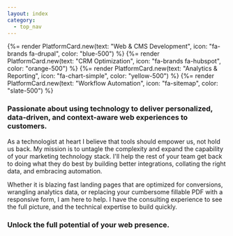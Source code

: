 ```yaml
---
layout: index
category:
  - top_nav
---
```

<div id="platform-container" class="flex flex-row fill-slate-200">
  <div class="w-full py-4 grid grid-flow-row sm:grid-flow-col gap-2">
    {%= render PlatformCard.new(text: "Web & CMS Development", icon: "fa-brands fa-drupal", color: "blue-500") %}
    {%= render PlatformCard.new(text: "CRM Optimization", icon: "fa-brands fa-hubspot", color: "orange-500") %}
    {%= render PlatformCard.new(text: "Analytics & Reporting", icon: "fa-chart-simple", color: "yellow-500") %}
    {%= render PlatformCard.new(text: "Workflow Automation", icon: "fa-sitemap", color: "slate-500") %}
  </div>
</div>

### Passionate about using technology to deliver personalized, data-driven, and context-aware web experiences to customers.

As a technologist at heart I believe that tools should empower us, not hold us back. My mission is to untagle the complexity and expand the capability of your marketing technology stack. I'll help the rest of your team get back to doing what they do best by building better integrations, collating the right data, and embracing automation.

Whether it is blazing fast landing pages that are optimized for conversions, wrangling analytics data, or replacing your cumbersome fillable PDF with a responsive form, I am here to help. I have the consulting experience to see the full picture, and the technical expertise to build quickly.

### Unlock the full potential of your web presence.
